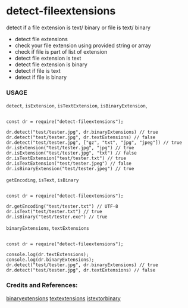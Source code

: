 # detect-fileextensions

detect if a file extension is text/ binary or file is text/ binary

* detect file extensions 
* check your file extension using provided string or array
* check if file is part of list of extension
* detect file extension is text
* detect file extension is binary
* detect if file is text
* detect if file is binary


### USAGE


`detect`, `isExtension`, `isTextExtension`, `isBinaryExtension`, 

```

const dr = require("detect-fileextensions");

dr.detect("test/tester.jpg", dr.binaryExtensions) // true
dr.detect("test/tester.jpg", dr.textExtensions) // false
dr.detect("test/tester.jpg", ["gz", "txt", "jpg", "jpeg"]) // true
dr.isExtension("test/tester.jpg", "jpg") // true
dr.isExtension("test/tester.jpg", "txt") // false
dr.isTextExtension("test/tester.txt") // true
dr.isTextExtension("test/tester.jpeg") // false
dr.isBinaryExtension("test/tester.jpeg") // true

```


`getEncoding`, `isText`, `isBinary`

```

const dr = require("detect-fileextensions");

dr.getEncoding("test/tester.txt") // UTF-8
dr.isText("test/tester.txt") // true
dr.isBinary("test/tester.exe") // true

```


`binaryExtensions`, `textExtensions`

```

const dr = require("detect-fileextensions");

console.log(dr.textExtensions);
console.log(dr.binaryExtensions);
dr.detect("test/tester.jpg", dr.binaryExtensions) // true
dr.detect("test/tester.jpg", dr.textExtensions) // false

```

### Credits and References:

[binaryextensions](https://www.npmjs.com/package/binaryextensions)
[textextensions](https://www.npmjs.com/package/textextensions)
[istextorbinary](https://www.npmjs.com/package/istextorbinary)

